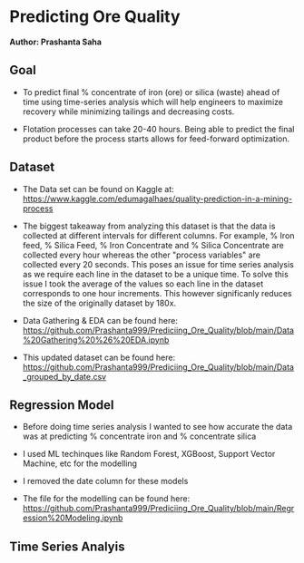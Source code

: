 # Predicting Ore Quality

**Author: Prashanta Saha**

## Goal

- To predict final % concentrate of iron (ore) or silica (waste) ahead of time using time-series analysis which will help engineers to maximize recovery while minimizing tailings and decreasing costs. 

- Flotation processes can take 20-40 hours. Being able to predict the final product before the process starts allows for feed-forward optimization.

## Dataset

- The Data set can be found on Kaggle at:
https://www.kaggle.com/edumagalhaes/quality-prediction-in-a-mining-process

- The biggest takeaway from analyzing this dataset is that the data is collected at different intervals for different columns. For example, % Iron feed, % Silica Feed, % Iron Concentrate and % Silica Concentrate are collected every hour whereas the other "process variables" are collected every 20 seconds. This poses an issue for time series analysis as we require each line in the dataset to be a unique time. To solve this issue I took the average of the values so each line in the dataset corresponds to one hour increments. This however significanly reduces the size of the originally dataset by 180x.

- Data Gathering & EDA can be found here: https://github.com/Prashanta999/Prediciing_Ore_Quality/blob/main/Data%20Gathering%20%26%20EDA.ipynb

- This updated dataset can be found here: https://github.com/Prashanta999/Prediciing_Ore_Quality/blob/main/Data_grouped_by_date.csv

## Regression Model

- Before doing time series analysis I wanted to see how accurate the data was at predicting % concentrate iron and % concentrate silica

- I used ML techinques like Random Forest, XGBoost, Support Vector Machine, etc for the modelling 

- I removed the date column for these models

- The file for the modelling can be found here: https://github.com/Prashanta999/Prediciing_Ore_Quality/blob/main/Regression%20Modeling.ipynb


## Time Series Analyis


 


